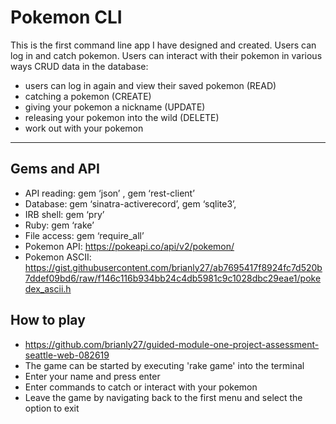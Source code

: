 Pokemon CLI
========================


This is the first command line app I have designed and created. Users can log in and catch pokemon. Users can interact with their pokemon in various ways CRUD data in the database:
  - users can log in again and view their saved pokemon (READ)
  - catching a pokemon (CREATE)
  - giving your pokemon a nickname (UPDATE)
  - releasing your pokemon into the wild (DELETE)
  - work out with your pokemon 

---

## Gems and API

  - API reading: gem ‘json’ , gem ‘rest-client’
  - Database: gem ‘sinatra-activerecord’, gem ‘sqlite3’,
  - IRB shell: gem ‘pry’
  - Ruby: gem ‘rake’
  - File access: gem ‘require_all’
  - Pokemon API: https://pokeapi.co/api/v2/pokemon/
  - Pokemon ASCII: https://gist.githubusercontent.com/brianly27/ab7695417f8924fc7d520b7ddef09bd6/raw/f146c116b934bb24c4db5981c9c1028dbc29eae1/pokedex_ascii.h


## How to play

  - https://github.com/brianly27/guided-module-one-project-assessment-seattle-web-082619
  - The game can be started by executing 'rake game' into the terminal
  - Enter your name and press enter
  - Enter commands to catch or interact with your pokemon
  - Leave the game by navigating back to the first menu and select the option to exit
